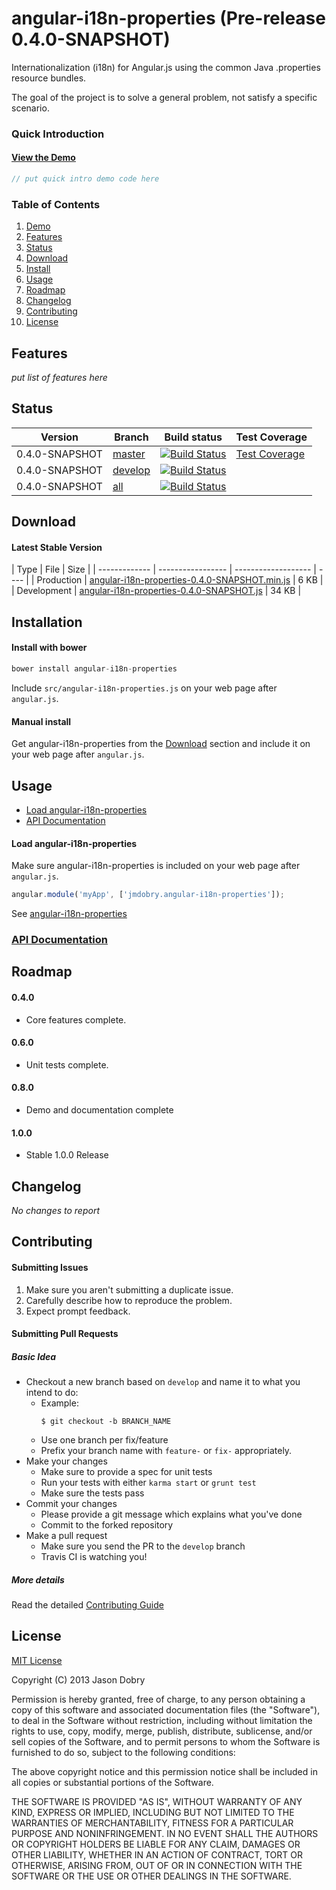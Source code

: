 angular-i18n-properties (Pre-release 0.4.0-SNAPSHOT)
=======================

Internationalization (i18n) for Angular.js using the common Java .properties resource bundles.

The goal of the project is to solve a general problem, not satisfy a specific scenario.

### Quick Introduction

#### [View the Demo](http://jmdobry.github.io/angular-i18n-properties/demo/)

```javascript
// put quick intro demo code here
```

### Table of Contents
1. [Demo](http://jmdobry.github.io/angular-i18n-properties/demo/)
1. [Features](#features)
1. [Status](#status)
1. [Download](#download)
1. [Install](#installation)
1. [Usage](#usage)
1. [Roadmap](#roadmap)
1. [Changelog](#changelog)
1. [Contributing](#contributing)
1. [License](#license)

<a name='features'></a>
## Features

_put list of features here_

<a name='status'></a>
## Status
| Version | Branch  | Build status                                                                                                                                                              | Test Coverage |
| ------- | ------- | ------------------------------------------------------------------------------------------------------------------------------------------------------------------------- | ------------- |
| 0.4.0-SNAPSHOT   | [master](https://github.com/jmdobry/angular-i18n-properties)  | [![Build Status](https://travis-ci.org/jmdobry/angular-i18n-properties.png?branch=master)](https://travis-ci.org/jmdobry/angular-i18n-properties) | [Test Coverage](http://jmdobry.github.io/angular-i18n-properties/coverage/) |
| 0.4.0-SNAPSHOT   | [develop](https://github.com/jmdobry/angular-i18n-properties/tree/develop) | [![Build Status](https://travis-ci.org/jmdobry/angular-i18n-properties.png?branch=develop)](https://travis-ci.org/jmdobry/angular-i18n-properties) | |
| 0.4.0-SNAPSHOT   | [all](https://drone.io/github.com/jmdobry/angular-i18n-properties) | [![Build Status](https://drone.io/github.com/jmdobry/angular-i18n-properties/status.png)](https://drone.io/github.com/jmdobry/angular-i18n-properties/latest)

<a name='download'></a>
## Download

#### Latest Stable Version
| Type          | File | Size |
| ------------- | ----------------- | ------------------- | ---- |
| Production    | [angular-i18n-properties-0.4.0-SNAPSHOT.min.js](https://raw.github.com/jmdobry/angular-i18n-properties/master/dist/angular-i18n-properties-0.4.0-SNAPSHOT.min.js) | 6 KB |
| Development   | [angular-i18n-properties-0.4.0-SNAPSHOT.js](https://raw.github.com/jmdobry/angular-i18n-properties/master/dist/angular-i18n-properties-0.4.0-SNAPSHOT.js) | 34 KB |

<a name='installation'></a>
## Installation

#### Install with bower
```javascript
bower install angular-i18n-properties
```

Include `src/angular-i18n-properties.js` on your web page after `angular.js`.

#### Manual install
Get angular-i18n-properties from the [Download](#download) section and include it on your web page after `angular.js`.

<a name='usage'></a>
## Usage

- [Load angular-i18n-properties](#load-angular-i18n-properties)
- [API Documentation](http://jmdobry.github.io/angular-i18n-properties/docs/)

<a name='load-angular-i18n-properties'></a>
#### Load angular-i18n-properties
Make sure angular-i18n-properties is included on your web page after `angular.js`.
```javascript
angular.module('myApp', ['jmdobry.angular-i18n-properties']);
```
See [angular-i18n-properties](http://jmdobry.github.io/angular-i18n-properties/docs/module-angular-i18n-properties.html)

### [API Documentation](http://jmdobry.github.io/angular-i18n-properties/docs/)

<a name='roadmap'></a>
## Roadmap

#### 0.4.0
- Core features complete.

#### 0.6.0
- Unit tests complete.

#### 0.8.0
- Demo and documentation complete

#### 1.0.0
- Stable 1.0.0 Release

<a name='changelog'></a>
## Changelog

_No changes to report_

<a name='contributing'></a>
## Contributing

#### Submitting Issues
1. Make sure you aren't submitting a duplicate issue.
2. Carefully describe how to reproduce the problem.
3. Expect prompt feedback.

#### Submitting Pull Requests

##### Basic Idea
- Checkout a new branch based on `develop` and name it to what you intend to do:
  - Example:
    ````
    $ git checkout -b BRANCH_NAME
    ````
  - Use one branch per fix/feature
  - Prefix your branch name with `feature-` or `fix-` appropriately.
- Make your changes
  - Make sure to provide a spec for unit tests
  - Run your tests with either `karma start` or `grunt test`
  - Make sure the tests pass
- Commit your changes
  - Please provide a git message which explains what you've done
  - Commit to the forked repository
- Make a pull request
  - Make sure you send the PR to the `develop` branch
  - Travis CI is watching you!

##### More details
Read the detailed [Contributing Guide](https://github.com/jmdobry/angular-i18n-properties/blob/master/CONTRIBUTING.md)

<a name='license'></a>
## License
[MIT License](https://github.com/jmdobry/angular-i18n-properties/blob/master/LICENSE)

Copyright (C) 2013 Jason Dobry

Permission is hereby granted, free of charge, to any person obtaining a copy of
this software and associated documentation files (the "Software"), to deal in
the Software without restriction, including without limitation the rights to
use, copy, modify, merge, publish, distribute, sublicense, and/or sell copies
of the Software, and to permit persons to whom the Software is furnished to do
so, subject to the following conditions:

The above copyright notice and this permission notice shall be included in all
copies or substantial portions of the Software.

THE SOFTWARE IS PROVIDED "AS IS", WITHOUT WARRANTY OF ANY KIND, EXPRESS OR
IMPLIED, INCLUDING BUT NOT LIMITED TO THE WARRANTIES OF MERCHANTABILITY, FITNESS
FOR A PARTICULAR PURPOSE AND NONINFRINGEMENT. IN NO EVENT SHALL THE AUTHORS OR
COPYRIGHT HOLDERS BE LIABLE FOR ANY CLAIM, DAMAGES OR OTHER LIABILITY, WHETHER
IN AN ACTION OF CONTRACT, TORT OR OTHERWISE, ARISING FROM, OUT OF OR IN
CONNECTION WITH THE SOFTWARE OR THE USE OR OTHER DEALINGS IN THE SOFTWARE.